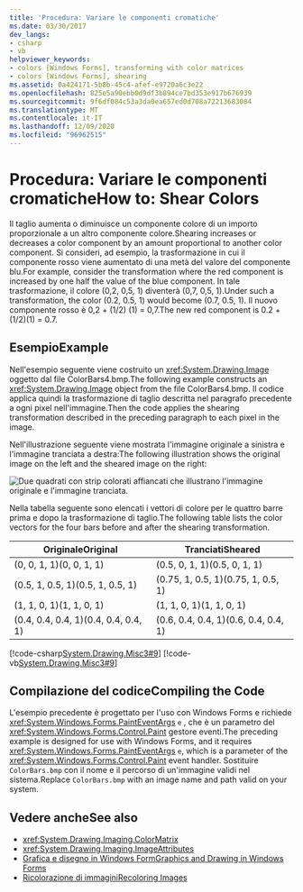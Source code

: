 ```yaml
---
title: 'Procedura: Variare le componenti cromatiche'
ms.date: 03/30/2017
dev_langs:
- csharp
- vb
helpviewer_keywords:
- colors [Windows Forms], transforming with color matrices
- colors [Windows Forms], shearing
ms.assetid: 0a424171-5b8b-45c4-afef-e9720a6c3e22
ms.openlocfilehash: 825e5a90ebb0d9df3b894ce7bd353e917b676939
ms.sourcegitcommit: 9f6df084c53a3da0ea657ed0d708a72213683084
ms.translationtype: MT
ms.contentlocale: it-IT
ms.lasthandoff: 12/09/2020
ms.locfileid: "96962515"
---
```

# <a name="how-to-shear-colors"></a><span data-ttu-id="975eb-102">Procedura: Variare le componenti cromatiche</span><span class="sxs-lookup"><span data-stu-id="975eb-102">How to: Shear Colors</span></span>
<span data-ttu-id="975eb-103">Il taglio aumenta o diminuisce un componente colore di un importo proporzionale a un altro componente colore.</span><span class="sxs-lookup"><span data-stu-id="975eb-103">Shearing increases or decreases a color component by an amount proportional to another color component.</span></span> <span data-ttu-id="975eb-104">Si consideri, ad esempio, la trasformazione in cui il componente rosso viene aumentato di una metà del valore del componente blu.</span><span class="sxs-lookup"><span data-stu-id="975eb-104">For example, consider the transformation where the red component is increased by one half the value of the blue component.</span></span> <span data-ttu-id="975eb-105">In tale trasformazione, il colore (0,2, 0,5, 1) diventerà (0,7, 0,5, 1).</span><span class="sxs-lookup"><span data-stu-id="975eb-105">Under such a transformation, the color (0.2, 0.5, 1) would become (0.7, 0.5, 1).</span></span> <span data-ttu-id="975eb-106">Il nuovo componente rosso è 0,2 + (1/2) (1) = 0,7.</span><span class="sxs-lookup"><span data-stu-id="975eb-106">The new red component is 0.2 + (1/2)(1) = 0.7.</span></span>  
  
## <a name="example"></a><span data-ttu-id="975eb-107">Esempio</span><span class="sxs-lookup"><span data-stu-id="975eb-107">Example</span></span>  
 <span data-ttu-id="975eb-108">Nell'esempio seguente viene costruito un <xref:System.Drawing.Image> oggetto dal file ColorBars4.bmp.</span><span class="sxs-lookup"><span data-stu-id="975eb-108">The following example constructs an <xref:System.Drawing.Image> object from the file ColorBars4.bmp.</span></span> <span data-ttu-id="975eb-109">Il codice applica quindi la trasformazione di taglio descritta nel paragrafo precedente a ogni pixel nell'immagine.</span><span class="sxs-lookup"><span data-stu-id="975eb-109">Then the code applies the shearing transformation described in the preceding paragraph to each pixel in the image.</span></span>  
  
 <span data-ttu-id="975eb-110">Nell'illustrazione seguente viene mostrata l'immagine originale a sinistra e l'immagine tranciata a destra:</span><span class="sxs-lookup"><span data-stu-id="975eb-110">The following illustration shows the original image on the left and the sheared image on the right:</span></span>
  
 ![Due quadrati con strip colorati affiancati che illustrano l'immagine originale e l'immagine tranciata.](./media/how-to-shear-colors/original-image-sheared-image.png)  
  
 <span data-ttu-id="975eb-112">Nella tabella seguente sono elencati i vettori di colore per le quattro barre prima e dopo la trasformazione di taglio.</span><span class="sxs-lookup"><span data-stu-id="975eb-112">The following table lists the color vectors for the four bars before and after the shearing transformation.</span></span>  
  
|<span data-ttu-id="975eb-113">Originale</span><span class="sxs-lookup"><span data-stu-id="975eb-113">Original</span></span>|<span data-ttu-id="975eb-114">Tranciati</span><span class="sxs-lookup"><span data-stu-id="975eb-114">Sheared</span></span>|  
|--------------|-------------|  
|<span data-ttu-id="975eb-115">(0, 0, 1, 1)</span><span class="sxs-lookup"><span data-stu-id="975eb-115">(0, 0, 1, 1)</span></span>|<span data-ttu-id="975eb-116">(0.5, 0, 1, 1)</span><span class="sxs-lookup"><span data-stu-id="975eb-116">(0.5, 0, 1, 1)</span></span>|  
|<span data-ttu-id="975eb-117">(0.5, 1, 0.5, 1)</span><span class="sxs-lookup"><span data-stu-id="975eb-117">(0.5, 1, 0.5, 1)</span></span>|<span data-ttu-id="975eb-118">(0.75, 1, 0.5, 1)</span><span class="sxs-lookup"><span data-stu-id="975eb-118">(0.75, 1, 0.5, 1)</span></span>|  
|<span data-ttu-id="975eb-119">(1, 1, 0, 1)</span><span class="sxs-lookup"><span data-stu-id="975eb-119">(1, 1, 0, 1)</span></span>|<span data-ttu-id="975eb-120">(1, 1, 0, 1)</span><span class="sxs-lookup"><span data-stu-id="975eb-120">(1, 1, 0, 1)</span></span>|  
|<span data-ttu-id="975eb-121">(0.4, 0.4, 0.4, 1)</span><span class="sxs-lookup"><span data-stu-id="975eb-121">(0.4, 0.4, 0.4, 1)</span></span>|<span data-ttu-id="975eb-122">(0.6, 0.4, 0.4, 1)</span><span class="sxs-lookup"><span data-stu-id="975eb-122">(0.6, 0.4, 0.4, 1)</span></span>|  
  
 [!code-csharp[System.Drawing.Misc3#9](~/samples/snippets/csharp/VS_Snippets_Winforms/System.Drawing.Misc3/CS/Form1.cs#9)]
 [!code-vb[System.Drawing.Misc3#9](~/samples/snippets/visualbasic/VS_Snippets_Winforms/System.Drawing.Misc3/VB/Form1.vb#9)]  
  
## <a name="compiling-the-code"></a><span data-ttu-id="975eb-123">Compilazione del codice</span><span class="sxs-lookup"><span data-stu-id="975eb-123">Compiling the Code</span></span>  
 <span data-ttu-id="975eb-124">L'esempio precedente è progettato per l'uso con Windows Forms e richiede <xref:System.Windows.Forms.PaintEventArgs> `e` , che è un parametro del <xref:System.Windows.Forms.Control.Paint> gestore eventi.</span><span class="sxs-lookup"><span data-stu-id="975eb-124">The preceding example is designed for use with Windows Forms, and it requires <xref:System.Windows.Forms.PaintEventArgs> `e`, which is a parameter of the <xref:System.Windows.Forms.Control.Paint> event handler.</span></span> <span data-ttu-id="975eb-125">Sostituire `ColorBars.bmp` con il nome e il percorso di un'immagine validi nel sistema.</span><span class="sxs-lookup"><span data-stu-id="975eb-125">Replace `ColorBars.bmp` with an image name and path valid on your system.</span></span>  
  
## <a name="see-also"></a><span data-ttu-id="975eb-126">Vedere anche</span><span class="sxs-lookup"><span data-stu-id="975eb-126">See also</span></span>

- <xref:System.Drawing.Imaging.ColorMatrix>
- <xref:System.Drawing.Imaging.ImageAttributes>
- [<span data-ttu-id="975eb-127">Grafica e disegno in Windows Form</span><span class="sxs-lookup"><span data-stu-id="975eb-127">Graphics and Drawing in Windows Forms</span></span>](graphics-and-drawing-in-windows-forms.md)
- [<span data-ttu-id="975eb-128">Ricolorazione di immagini</span><span class="sxs-lookup"><span data-stu-id="975eb-128">Recoloring Images</span></span>](recoloring-images.md)
